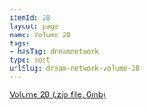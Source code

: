 ```yaml
---
itemId: 28
layout: page
name: Volume 28
tags:
- hasTag: dreamnetwork
type: post
urlSlug: dream-network-volume-28
---
```

<a href="files/Volume_28.zip" download>Volume 28 (.zip file, 6mb)</a>